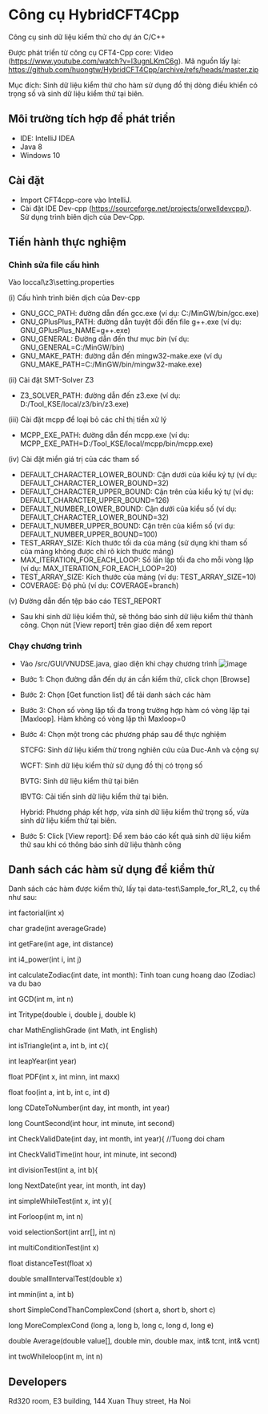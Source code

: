 # Công cụ HybridCFT4Cpp 
Công cụ sinh dữ liệu kiểm thử cho dự án C/C++

Được phát triển từ công cụ CFT4-Cpp core: Video (https://www.youtube.com/watch?v=l3ugnLKmC6g). Mã nguồn lấy lại: https://github.com/huongtw/HybridCFT4Cpp/archive/refs/heads/master.zip

Mục đích: Sinh dữ liệu kiểm thử cho hàm sử dụng đồ thị dòng điều khiển có trọng số và sinh dữ liệu kiểm thử tại biên.

## Môi trường tích hợp để phát triển
* IDE: IntelliJ IDEA 
* Java 8
* Windows 10

## Cài đặt
- Import CFT4cpp-core vào  IntelliJ.
- Cài đặt IDE Dev-cpp (https://sourceforge.net/projects/orwelldevcpp/). Sử dụng trình biên dịch của Dev-Cpp.

## Tiến hành thực nghiệm
### Chỉnh sửa file cấu hình

Vào loccal\z3\setting.properties

(i) Cấu hình trình biên dịch của Dev-cpp
+ GNU_GCC_PATH: đường dẫn đến gcc.exe (ví dụ: C:/MinGW/bin/gcc.exe)
+ GNU_GPlusPlus_PATH: đường dẫn tuyệt đối đến file g++.exe (ví dụ: GNU_GPlusPlus_NAME=g++.exe)
+ GNU_GENERAL: Đường dẫn đến thư mục *bin* (ví dụ: GNU_GENERAL=C:/MinGW/bin)
+ GNU_MAKE_PATH: đường dẫn đến mingw32-make.exe (ví dụ GNU_MAKE_PATH=C:/MinGW/bin/mingw32-make.exe)

(ii) Cài đặt SMT-Solver Z3
+ Z3_SOLVER_PATH: đường dẫn đến z3.exe (ví dụ: D:/Tool_KSE/local/z3/bin/z3.exe)

(iii) Cài đặt mcpp để loại bỏ các chỉ thị tiền xử lý
+ MCPP_EXE_PATH: đường dẫn đến mcpp.exe (ví dụ: MCPP_EXE_PATH=D:/Tool_KSE/local/mcpp/bin/mcpp.exe)

(iv) Cài đặt miền giá trị của các tham số
+ DEFAULT_CHARACTER_LOWER_BOUND: Cận dưới của kiểu ký tự (ví dụ: DEFAULT_CHARACTER_LOWER_BOUND=32)
+ DEFAULT_CHARACTER_UPPER_BOUND: Cận trên của kiểu ký tự (ví dụ: DEFAULT_CHARACTER_UPPER_BOUND=126)
+ DEFAULT_NUMBER_LOWER_BOUND: Cận dưới của kiểu số (ví dụ: DEFAULT_CHARACTER_LOWER_BOUND=32)
+ DEFAULT_NUMBER_UPPER_BOUND: Cận trên của kiểm số (ví dụ: DEFAULT_NUMBER_UPPER_BOUND=100)
+ TEST_ARRAY_SIZE: Kích thước tối da của mảng (sử dụng khi tham số của mảng không được chỉ rõ kích thước mảng)
+ MAX_ITERATION_FOR_EACH_LOOP: Số lần lặp tối đa cho mỗi vòng lặp (ví dụ: MAX_ITERATION_FOR_EACH_LOOP=20)
+ TEST_ARRAY_SIZE: Kích thước của mảng (ví dụ: TEST_ARRAY_SIZE=10)
+ COVERAGE: Độ phủ (ví dụ: COVERAGE=branch)

(v) Đường dẫn đến tệp báo cáo TEST_REPORT
+ Sau khi sinh dữ liệu kiểm thử, sẽ thông báo sinh dữ liệu kiểm thử thành công. Chọn nút [View report] trên giao diện để xem report

### Chạy chương trình
- Vào /src/GUI/VNUDSE.java, giao diện khi chạy chương trình
![image](https://user-images.githubusercontent.com/38599931/202668871-1ef3203d-6382-4bf7-8a39-3767ce4b0595.png)
* Bước 1: Chọn đường dẫn đến dự án cần kiểm thử, click chọn [Browse]
* Bước 2: Chọn [Get function list] để tải danh sách các hàm
* Bước 3: Chọn số vòng lặp tối đa trong trường hợp hàm có vòng lặp tại [Maxloop]. Hàm không có vòng lặp thì Maxloop=0
* Bước 4: Chọn một trong các phương pháp sau để thực nghiệm

  STCFG: Sinh dữ liệu kiểm thử trong nghiên cứu của Duc-Anh và cộng sự
  
  WCFT: Sinh dữ liệu kiểm thử sử dụng đồ thị có trọng số
  
  BVTG: Sinh dữ liệu kiểm thử tại biên
  
  IBVTG: Cải tiến sinh dữ liệu kiểm thử tại biên.
  
  Hybrid: Phương pháp kết hợp, vừa sinh dữ liệu kiểm thử trọng số, vừa sinh dữ liệu kiểm thử tại biên.
  
* Bước 5: Click [View report]: Để xem báo cáo kết quả sinh dữ liệu kiểm thử sau khi có thông báo sinh dữ liệu thành công

## Danh sách các hàm sử dụng để kiểm thử

Danh sách các hàm được kiểm thử, lấy tại data-test\Sample_for_R1_2, cụ thể như sau:

int factorial(int x)

char grade(int averageGrade)

int getFare(int age, int distance)

int i4_power(int i, int j)

int calculateZodiac(int date, int month):  Tinh toan cung hoang dao (Zodiac) va du bao
 
int GCD(int m, int n)

int Tritype(double i, double j, double k)

char  MathEnglishGrade (int Math, int English)

int isTriangle(int a, int b, int c){

int leapYear(int year)

float PDF(int x, int minn, int maxx)

float foo(int a, int b, int c, int d)

long CDateToNumber(int day, int month, int year)

long CountSecond(int hour, int minute, int second)

int CheckValidDate(int day, int month, int year){ //Tuong doi cham

int CheckValidTime(int hour, int minute, int second)

int divisionTest(int a, int b){

long NextDate(int year, int month, int day)

int simpleWhileTest(int x, int y){
 
int Forloop(int m, int n)

void selectionSort(int arr[], int n)

int multiConditionTest(int x)
   
float distanceTest(float x)
 
double smallIntervalTest(double x)
 
int mmin(int a, int b)

short SimpleCondThanComplexCond (short a, short b, short c)
  
long MoreComplexCond (long a, long b, long c, long d, long e)

double Average(double value[], double min, double max, int& tcnt, int& vcnt) 

int twoWhileloop(int m, int n)


## Developers
Rd320 room, E3 building, 144 Xuan Thuy street, Ha Noi
